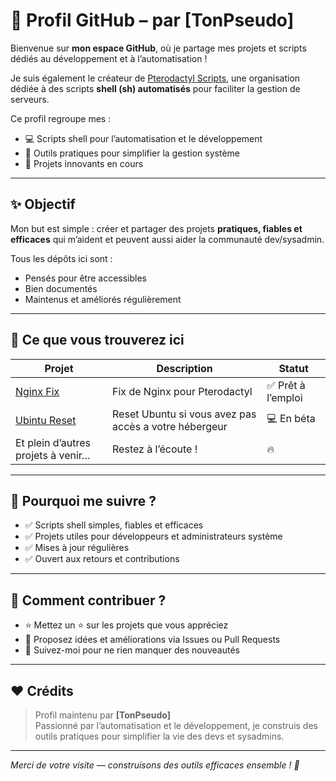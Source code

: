 # 🚀 Profil GitHub – par [TonPseudo]

Bienvenue sur **mon espace GitHub**, où je partage mes projets et scripts dédiés au développement et à l’automatisation !

Je suis également le créateur de [Pterodactyl Scripts](https://github.com/Pterodactyl-Scripts), une organisation dédiée à des scripts **shell (sh) automatisés** pour faciliter la gestion de serveurs.

Ce profil regroupe mes :

- 💻 Scripts shell pour l’automatisation et le développement  
- 🔧 Outils pratiques pour simplifier la gestion système  
- 🚀 Projets innovants en cours  

---

## ✨ Objectif

Mon but est simple : créer et partager des projets **pratiques, fiables et efficaces** qui m’aident et peuvent aussi aider la communauté dev/sysadmin.

Tous les dépôts ici sont :  
- Pensés pour être accessibles  
- Bien documentés  
- Maintenus et améliorés régulièrement  

---

## 📂 Ce que vous trouverez ici

| Projet | Description | Statut |
|--------|-------------|--------|
| [Nginx Fix](https://github.com/itzfrenedel/nginx-fix-for-pterodactyl) | Fix de Nginx pour Pterodactyl | ✅ Prêt à l’emploi  |
| [Ubintu Reset](https://github.com/itzfrenedel/ubuntu-reset-beta) | Reset Ubuntu si vous avez pas accès a votre hébergeur | 💻 En béta |
| Et plein d’autres projets à venir… | Restez à l’écoute ! | 🔥 |

---

## 📌 Pourquoi me suivre ?

- ✅ Scripts shell simples, fiables et efficaces  
- ✅ Projets utiles pour développeurs et administrateurs système  
- ✅ Mises à jour régulières  
- ✅ Ouvert aux retours et contributions  

---

## 🧠 Comment contribuer ?

- ⭐ Mettez un ⭐ sur les projets que vous appréciez  
- 📩 Proposez idées et améliorations via Issues ou Pull Requests  
- 🔔 Suivez-moi pour ne rien manquer des nouveautés  

---

## ❤️ Crédits

> Profil maintenu par **[TonPseudo]**  
> Passionné par l’automatisation et le développement, je construis des outils pratiques pour simplifier la vie des devs et sysadmins.

---

*Merci de votre visite — construisons des outils efficaces ensemble ! 🙌*

